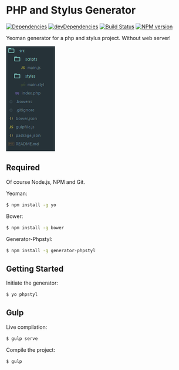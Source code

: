 # PHP and Stylus Generator

[![Dependencies](https://david-dm.org/cedced19/generator-phpstyl.png)](https://david-dm.org/cedced19/generator-phpstyl)
[![devDependencies](https://david-dm.org/cedced19/generator-phpstyl/dev-status.png)](https://david-dm.org/cedced19/generator-phpstyl#info=devDependencies)
[![Build Status](https://travis-ci.org/cedced19/generator-phpstyl.svg?branch=master)](https://travis-ci.org/cedced19/generator-phpstyl)
[![NPM version](https://badge.fury.io/js/generator-phpstyl.svg)](http://badge.fury.io/js/generator-phpstyl)

Yeoman generator for a php and stylus project.
Without web server!

![demo](https://raw.githubusercontent.com/cedced19/generator-phpstyl/master/demo.png)

## Required

Of course Node.js, NPM and Git.

Yeoman:

```bash
$ npm install -g yo
```

Bower:

```bash
$ npm install -g bower
```

Generator-Phpstyl:

```bash
$ npm install -g generator-phpstyl
```

## Getting Started

Initiate the generator:

```bash
$ yo phpstyl
```

## Gulp

Live compilation:

```bash
$ gulp serve
```

Compile the project:

```bash
$ gulp
```
